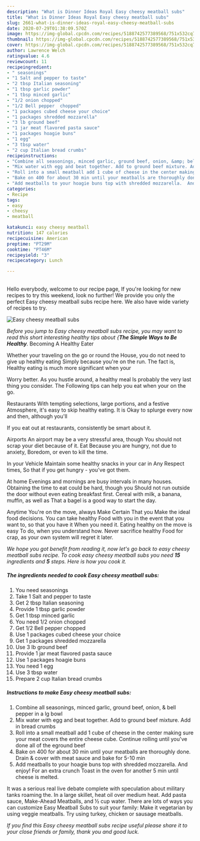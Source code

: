 ```yaml
---
description: "What is Dinner Ideas Royal Easy cheesy meatball subs"
title: "What is Dinner Ideas Royal Easy cheesy meatball subs"
slug: 2661-what-is-dinner-ideas-royal-easy-cheesy-meatball-subs
date: 2020-07-29T01:38:09.570Z
image: https://img-global.cpcdn.com/recipes/5188742577389568/751x532cq70/easy-cheesy-meatball-subs-recipe-main-photo.jpg
thumbnail: https://img-global.cpcdn.com/recipes/5188742577389568/751x532cq70/easy-cheesy-meatball-subs-recipe-main-photo.jpg
cover: https://img-global.cpcdn.com/recipes/5188742577389568/751x532cq70/easy-cheesy-meatball-subs-recipe-main-photo.jpg
author: Lawrence Welch
ratingvalue: 4.6
reviewcount: 11
recipeingredient:
- " seasonings"
- "1 Salt and pepper to taste"
- "2 tbsp Italian seasoning"
- "1 tbsp garlic powder"
- "1 tbsp minced garlic"
- "1/2 onion chopped"
- "1/2 Bell pepper  chopped"
- "1 packages cubed cheese your choice"
- "1 packages shredded mozzarella"
- "3 lb ground beef"
- "1 jar meat flavored pasta sauce"
- "1 packages hoagie buns"
- "1 egg"
- "3 tbsp water"
- "2 cup Italian bread crumbs"
recipeinstructions:
- "Combine all seasonings, minced garlic, ground beef, onion, &amp; bell pepper in a lg bowl"
- "Mix water with egg and beat together. Add to ground beef mixture. Add in bread crumbs"
- "Roll into a small meatball add 1 cube of cheese in the center making sure  your meat covers the entire cheese cube. Continue rolling until you&#39;ve done all of the eground beef"
- "Bake on 400 for about 30 min until your meatballs are thoroughly done. Drain &amp; cover with meat sauce and bake for 5-10 min"
- "Add meatballs to your hoagie buns top with shredded mozzarella.  And enjoy! For an extra crunch Toast in the oven for another 5 min until cheese is melted."
categories:
- Recipe
tags:
- easy
- cheesy
- meatball

katakunci: easy cheesy meatball 
nutrition: 147 calories
recipecuisine: American
preptime: "PT29M"
cooktime: "PT46M"
recipeyield: "3"
recipecategory: Lunch

---
```

<br>
Hello everybody, welcome to our recipe page, If you're looking for new recipes to try this weekend, look no further! We provide you only the perfect Easy cheesy meatball subs recipe here. We also have wide variety of recipes to try.
<br>


![Easy cheesy meatball subs](https://img-global.cpcdn.com/recipes/5188742577389568/751x532cq70/easy-cheesy-meatball-subs-recipe-main-photo.jpg)

<i>Before you jump to Easy cheesy meatball subs recipe, you may want to read this short interesting healthy tips about {<strong>The Simple Ways to Be Healthy</strong>.</i>
Becoming A Healthy Eater

Whether your traveling on the go or round the
House, you do not need to give up healthy eating
Simply because you're on the run. The fact is,
Healthy eating is much more significant when your



Worry better. As you hustle around, a healthy meal
Is probably the very last thing you consider. The
Following tips can help you eat when your on the go.

Restaurants
With tempting selections, large portions, and a festive
Atmosphere, it's easy to skip healthy eating. It is 
Okay to splurge every now and then, although you'll

If you eat out at restaurants, consistently be smart
about it.

Airports
An airport may be a very stressful area, though 
You should not scrap your diet because of it. Eat
Because you are hungry, not due to anxiety,
Boredom, or even to kill the time.

In your Vehicle 
Maintain some healthy snacks in your car in Any Respect times,
So that if you get hungry - you've got them.

At home
Evenings and mornings are busy intervals in many houses.
Obtaining the time to eat could be hard, though you
Should not run outside the door without even eating breakfast
first. Cereal with milk, a banana, muffin, as well as 
That a bagel is a good way to start the day.

Anytime You're on the move, always Make Certain That you
Make the ideal food decisions. You can take healthy
Food with you in the event that you want to, so that you have it
When you need it. Eating healthy on the move is easy
To do, when you understand how. Never sacrifice healthy
Food for crap, as your own system will regret it later.


<i>We hope you got benefit from reading it, now let's go back to easy cheesy meatball subs recipe. To cook easy cheesy meatball subs you need <strong>15</strong> ingredients and <strong>5</strong> steps. Here is how you cook it.
</i>

##### The ingredients needed to cook Easy cheesy meatball subs:

1. You need  seasonings
1. Take 1 Salt and pepper to taste
1. Get 2 tbsp Italian seasoning
1. Provide 1 tbsp garlic powder
1. Get 1 tbsp minced garlic
1. You need 1/2 onion chopped
1. Get 1/2 Bell pepper  chopped
1. Use 1 packages cubed cheese your choice
1. Get 1 packages shredded mozzarella
1. Use 3 lb ground beef
1. Provide 1 jar meat flavored pasta sauce
1. Use 1 packages hoagie buns
1. You need 1 egg
1. Use 3 tbsp water
1. Prepare 2 cup Italian bread crumbs


##### Instructions to make Easy cheesy meatball subs:

1. Combine all seasonings, minced garlic, ground beef, onion, &amp; bell pepper in a lg bowl
1. Mix water with egg and beat together. Add to ground beef mixture. Add in bread crumbs
1. Roll into a small meatball add 1 cube of cheese in the center making sure  your meat covers the entire cheese cube. Continue rolling until you&#39;ve done all of the eground beef
1. Bake on 400 for about 30 min until your meatballs are thoroughly done. Drain &amp; cover with meat sauce and bake for 5-10 min
1. Add meatballs to your hoagie buns top with shredded mozzarella.  And enjoy! For an extra crunch Toast in the oven for another 5 min until cheese is melted.


It was a serious real live debate complete with speculation about military tanks roaming the. In a large skillet, heat oil over medium heat. Add pasta sauce, Make-Ahead Meatballs, and ½ cup water. There are lots of ways you can customize Easy Meatball Subs to suit your family: Make it vegetarian by using veggie meatballs. Try using turkey, chicken or sausage meatballs. 

<i>If you find this Easy cheesy meatball subs recipe useful please share it to your close friends or family, thank you and good luck.</i>
